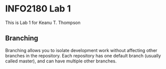 # INFO2180 Lab 1

This is Lab 1 for Keanu T. Thompson

## Branching

Branching allows you to isolate development work without affecting other branches in the repository. Each repository has one default branch (usually called master), and can have multiple other branches.
